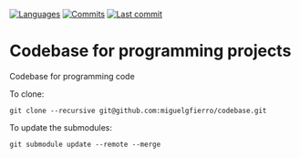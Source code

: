 [![Languages](https://img.shields.io/github/languages/count/miguelgfierro/codebase?style=plastic)](https://github.com/miguelgfierro/codebase)
[![Commits](https://img.shields.io/github/commit-activity/y/miguelgfierro/codebase.svg?style=plastic)](https://github.com/miguelgfierro/codebase/commits/master)
[![Last commit](https://img.shields.io/github/last-commit/miguelgfierro/codebase.svg?style=plastic)](https://github.com/miguelgfierro/codebase/commits/master)


# Codebase for programming projects

Codebase for programming code

To clone:

    git clone --recursive git@github.com:miguelgfierro/codebase.git

To update the submodules:

    git submodule update --remote --merge



